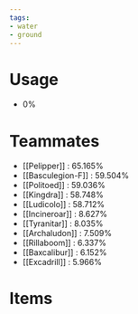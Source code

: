 ```yaml
---
tags:
- water
- ground
---
```

# Usage
- 0%
# Teammates
- [[Pelipper]] : 65.165%
- [[Basculegion-F]] : 59.504%
- [[Politoed]] : 59.036%
- [[Kingdra]] : 58.748%
- [[Ludicolo]] : 58.712%
- [[Incineroar]] : 8.627%
- [[Tyranitar]] : 8.035%
- [[Archaludon]] : 7.509%
- [[Rillaboom]] : 6.337%
- [[Baxcalibur]] : 6.152%
- [[Excadrill]] : 5.966%
# Items